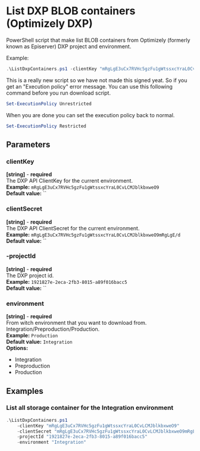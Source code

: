 # List DXP BLOB containers (Optimizely DXP)
PowerShell script that make list BLOB containers from  Optimizely (formerly known as Episerver) DXP project and environment.

Example:  
```powershell
.\ListDxpContainers.ps1 -clientKey "mRgLgE3uCx7RVHc5gzFu1gWtssxcYraL0CvLCMJblkbxweO9" -clientSecret "mRgLgE3uCx7RVHc5gzFu1gWtssxcYraL0CvLCMJblkbxweO9mRgLgE/d" -projectId "1921827e-2eca-2fb3-8015-a89f016bacc5" -environment "Integration"
```
This is a really new script so we have not made this signed yeat. So if you get an "Execution policy" error message. You can use this following command before you run download script.
```powershell
Set-ExecutionPolicy Unrestricted
```
When you are done you can set the execution policy back to normal.
```powershell
Set-ExecutionPolicy Restricted
```

## Parameters
### clientKey
**[string]** - **required**  
The DXP API ClientKey for the current environment.  
**Example:** `mRgLgE3uCx7RVHc5gzFu1gWtssxcYraL0CvLCMJblkbxweO9`  
**Default value:** ``

### clientSecret
**[string]** - **required**  
The DXP API ClientSecret for the current environment.  
**Example:** `mRgLgE3uCx7RVHc5gzFu1gWtssxcYraL0CvLCMJblkbxweO9mRgLgE/d`  
**Default value:** ``

### -projectId
**[string]** - **required**  
The DXP project id.  
**Example:** `1921827e-2eca-2fb3-8015-a89f016bacc5`  
**Default value:** ``

### environment
**[string]** - **required**  
From witch environment that you want to download from. Integration/Preproduction/Production.  
**Example:** `Production`  
**Default value:** `Integration`  
**Options:**  
- Integration
- Preproduction
- Production
  
## Examples ##
### List all storage container for the Integration environment
```powershell
.\ListDxpContainers.ps1 
    -clientKey "mRgLgE3uCx7RVHc5gzFu1gWtssxcYraL0CvLCMJblkbxweO9" 
    -clientSecret "mRgLgE3uCx7RVHc5gzFu1gWtssxcYraL0CvLCMJblkbxweO9mRgLgE/d" 
    -projectId "1921827e-2eca-2fb3-8015-a89f016bacc5" 
    -environment "Integration"
```



